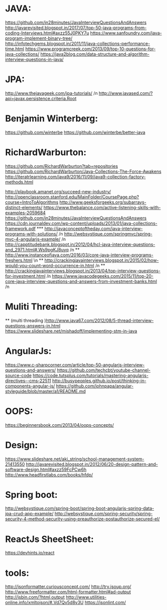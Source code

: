 JAVA:
============
https://github.com/in28minutes/JavaInterviewQuestionsAndAnswers
http://javarevisited.blogspot.in/2017/07/top-50-java-programs-from-coding-Interviews.html#axzz55J0PKY7u
https://www.sanfoundry.com/java-program-implement-binary-tree/
http://infotechgems.blogspot.in/2011/11/java-collections-performance-time.html
https://www.programcreek.com/2013/09/top-10-questions-for-java-collections/
https://java2blog.com/data-structure-and-algorithm-interview-questions-in-java/

JPA:
=====
http://www.thejavageek.com/jpa-tutorials/ /n
http://www.javased.com/?api=javax.persistence.criteria.Root

Benjamin Winterberg:
=======================
https://github.com/winterbe
https://github.com/winterbe/better-java

RichardWarburton:
====================
https://github.com/RichardWarburton?tab=repositories
https://github.com/RichardWarburton/Java-Collections-The-Force-Awakens
http://iteratrlearning.com/java9/2016/11/09/java9-collection-factory-methods.html

http://playbook.amanet.org/succeed-new-industry/
http://openclassroom.stanford.edu/MainFolder/CoursePage.php?course=IntroToAlgorithms
http://www.geeksforgeeks.org/subarrays-distinct-elements/
https://www.thebalance.com/active-listening-skills-with-examples-2059684
https://github.com/in28minutes/JavaInterviewQuestionsAndAnswers
https://cdn.journaldev.com/wp-content/uploads/2013/01/java-collections-framework.pdf
***  http://javaconceptoftheday.com/java-interview-programs-with-solutions/ /n
http://websystique.com/springmvc/spring-mvc-4-angularjs-example/ /n
http://capptitudebank.blogspot.in/2012/04/hcl-java-interview-questions-and_2971.html#.Ws9pgKJ8uyq /n
** http://www.instanceofjava.com/2016/03/core-java-interview-programs-freshers.html \n
** http://crackingjavainterviews.blogspot.in/2015/02/how-would-you-count-word-occurrence-in.html /n
** http://crackingjavainterviews.blogspot.in/2013/04/top-interview-questions-for-investment.html /n
https://www.javacodegeeks.com/2015/11/top-20-core-java-interview-questions-and-answers-from-investment-banks.html /n

Muliti Threading:
====================
** (multi threading )http://www.java67.com/2012/08/5-thread-interview-questions-answers-in.html
https://www.slideshare.net/mishadoff/implementing-stm-in-java

AngularJs:
=============
https://www.c-sharpcorner.com/article/top-50-angularjs-interview-questions-and-answers/
https://github.com/techcbt/youtube-channel-source-code
https://code.tutsplus.com/tutorials/mastering-angularjs-directives--cms-22511
http://busypeoples.github.io/post/thinking-in-components-angular-js/
https://github.com/johnpapa/angular-styleguide/blob/master/a1/README.md

OOPS:
============
https://beginnersbook.com/2013/04/oops-concepts/

Design:
================
https://www.slideshare.net/aki_string/school-management-system-21413550
http://javarevisited.blogspot.in/2012/06/20-design-pattern-and-software-design.html#axzz59FcPCw6h
http://www.headfirstlabs.com/books/hfdp/

Spring boot:
===============

http://websystique.com/spring-boot/spring-boot-angularjs-spring-data-jpa-crud-app-example/
http://websystique.com/spring-security/spring-security-4-method-security-using-preauthorize-postauthorize-secured-el/

ReactJs SheetSheet:
=======================
https://devhints.io/react

tools:
=================
http://jsonformatter.curiousconcept.com/
http://try.jsoup.org/
http://www.freeformatter.com/html-formatter.html#ad-output
http://jsbin.com/?html,output
http://www.utilities-online.info/xmltojson/#.Vd7Qv5d8v3U
https://jsonlint.com/
